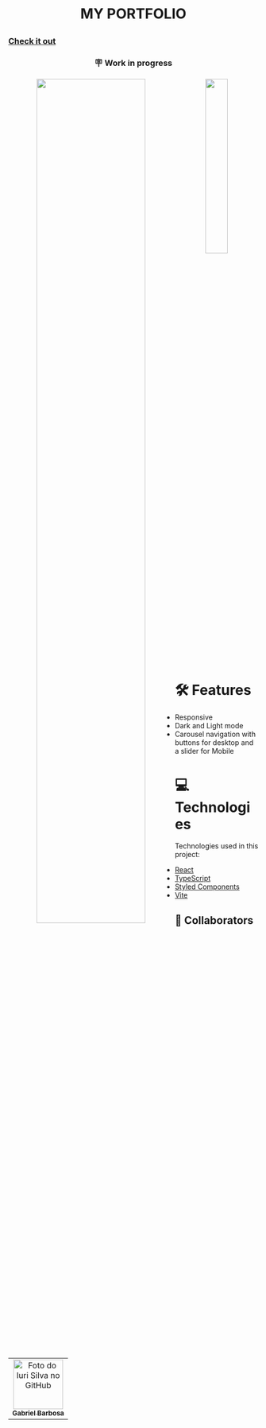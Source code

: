 #  <p align="center"> MY PORTFOLIO </p>

### [Check it out](https://gabrielb-ss.github.io/responsive_carousel/)

### <p align="center">🪧 Work in progress </p>
<p align="center" width="100%">
    <img align="left" width="66%" src="https://user-images.githubusercontent.com/59917720/221099791-95d0a11b-557c-437e-8ca7-1a828ec19569.png">
    <img width="30%" src="https://user-images.githubusercontent.com/59917720/221099870-2d66cc1b-5385-4423-bf2d-de7328aff47e.jpeg">
</p>

# 🛠️ Features
- Responsive
- Dark and Light mode
- Carousel navigation with buttons for desktop and a slider for Mobile

# 💻 Technologies
Technologies used in this project:
- [React](https://reactjs.org/)
- [TypeScript](https://www.typescriptlang.org/)
- [Styled Components](https://styled-components.com/)
- [Vite](https://vitejs.dev/)

## 🤝 Collaborators
<table>
  <tr>
    <td align="center">
      <a href="#">
        <img src="https://avatars.githubusercontent.com/u/59917720?v=4" width="100px;" alt="Foto do Iuri Silva no GitHub"/><br>
        <sub>
          <b>Gabriel Barbosa</b>
        </sub>
      </a>
    </td>
  </tr>
</table>
